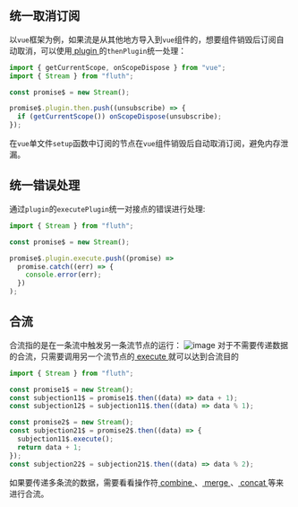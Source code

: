 ## 统一取消订阅

以`vue`框架为例，如果流是从其他地方导入到`vue`组件的，想要组件销毁后订阅自动取消，可以使用[ plugin ](/cn/api/stream#plugin)的`thenPlugin`统一处理：

```javascript
import { getCurrentScope, onScopeDispose } from "vue";
import { Stream } from "fluth";

const promise$ = new Stream();

promise$.plugin.then.push((unsubscribe) => {
  if (getCurrentScope()) onScopeDispose(unsubscribe);
});
```

在`vue`单文件`setup`函数中订阅的节点在`vue`组件销毁后自动取消订阅，避免内存泄漏。

## 统一错误处理

通过`plugin`的`executePlugin`统一对接点的错误进行处理:

```javascript
import { Stream } from "fluth";

const promise$ = new Stream();

promise$.plugin.execute.push((promise) =>
  promise.catch((err) => {
    console.error(err);
  })
);
```

## 合流

合流指的是在一条流中触发另一条流节点的运行：
![image](/merge.drawio.png)
对于不需要传递数据的合流，只需要调用另一个流节点的[ execute ](/cn/api/stream#execute)就可以达到合流目的

```typescript
import { Stream } from "fluth";

const promise1$ = new Stream();
const subjection11$ = promise1$.then((data) => data + 1);
const subjection12$ = subjection11$.then((data) => data % 1);

const promise2$ = new Stream();
const subjection21$ = promise2$.then((data) => {
  subjection11$.execute();
  return data + 1;
});
const subjection22$ = subjection21$.then((data) => data % 2);
```

如果要传递多条流的数据，需要看看操作符[ combine ](/cn/api/operator/combine)、[ merge ](/cn/api/operator/merge)、[ concat ](/cn/api/operator/concat)等来进行合流。
